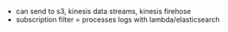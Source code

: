 - can send to s3, kinesis data streams, kinesis firehose
- subscription filter = processes logs with lambda/elasticsearch
